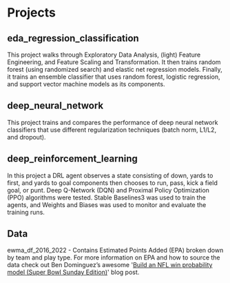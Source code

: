 # Projects

## eda_regression_classification
This project walks through Exploratory Data Analysis, (light) Feature Engineering, and Feature Scaling and Transformation. It then trains random forest (using randomized search) and elastic net regression models. Finally, it trains an ensemble classifier that uses random forest, logistic regression, and support vector machine models as its components. 

## deep_neural_network
This project trains and compares the performance of deep neural network classifiers that use different regularization techniques (batch norm, L1/L2, and dropout).

## deep_reinforcement_learning
In this project a DRL agent observes a state consisting of down, yards to first, and yards to goal components then chooses to run, pass, kick a field goal, or punt. Deep Q-Network (DQN) and Proximal Policy Optimization (PPO) algorithms were tested. Stable Baselines3 was used to train the agents, and Weights and Biases was used to monitor and evaluate the training runs.

## Data
ewma_df_2016_2022 - Contains Estimated Points Added (EPA) broken down by team and play type. For more information on EPA and how to source the data check out Ben Dominguez’s awesome '[Build an NFL win probability model (Super Bowl Sunday Edition)](https://www.fantasyfootballdatapros.com/blog/ff-analysis/6)' blog post.
